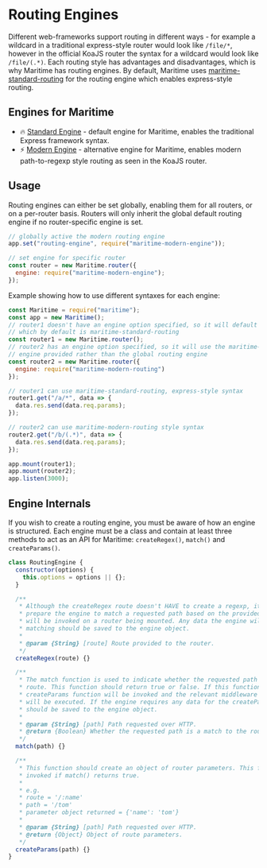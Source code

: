# Routing Engines

Different web-frameworks support routing in different ways - for example a wildcard in a traditional express-style router would look like `/file/*`, however in the official KoaJS router the syntax for a wildcard would look like `/file/(.*)`. Each routing style has advantages and disadvantages, which is why Maritime has routing engines. By default, Maritime uses [maritime-standard-routing](https://github.com/t0mgithub/maritime-standard-routing) for the routing engine which enables express-style routing.

## Engines for Maritime

- 🔥 [Standard Engine](https://github.com/t0mgithub/maritime-standard-routing) - default engine for Maritime, enables the traditional Express framework syntax.
- ⚡️ [Modern Engine](https://github.com/t0mgithub/maritime-modern-routing) - alternative engine for Maritime, enables modern path-to-regexp style routing as seen in the KoaJS router.

## Usage

Routing engines can either be set globally, enabling them for all routers, or on a per-router basis. Routers will only inherit the global default routing engine if no router-specific engine is set.

```js
// globally active the modern routing engine
app.set("routing-engine", require("maritime-modern-engine"));
```

```js
// set engine for specific router
const router = new Maritime.router({
  engine: require("maritime-modern-engine");
});
```

Example showing how to use different syntaxes for each engine:

```js
const Maritime = require("maritime");
const app = new Maritime();
// router1 doesn't have an engine option specified, so it will default to the global engine
// which by default is maritime-standard-routing
const router1 = new Maritime.router();
// router2 has an engine option specified, so it will use the maritime-modern-routing
// engine provided rather than the global routing engine
const router2 = new Maritime.router({
  engine: require("maritime-modern-routing")
});

// router1 can use maritime-standard-routing, express-style syntax
router1.get("/a/*", data => {
  data.res.send(data.req.params);
});

// router2 can use maritime-modern-routing style syntax
router2.get("/b/(.*)", data => {
  data.res.send(data.req.params);
});

app.mount(router1);
app.mount(router2);
app.listen(3000);
```

## Engine Internals

If you wish to create a routing engine, you must be aware of how an engine is structured. Each engine must be a class and contain at least three methods to act as an API for Maritime: `createRegex()`, `match()` and `createParams()`.

```js
class RoutingEngine {
  constructor(options) {
    this.options = options || {};
  }

  /**
   * Although the createRegex route doesn't HAVE to create a regexp, its purpose is to
   * prepare the engine to match a requested path based on the provided route. This function
   * will be invoked on a router being mounted. Any data the engine will use later for route
   * matching should be saved to the engine object.
   *
   * @param {String} [route] Route provided to the router.
   */
  createRegex(route) {}

  /**
   * The match function is used to indicate whether the requested path is a match to the
   * route. This function should return true or false. If this function returns true, the
   * createParams function will be invoked and the relevant middleware to the route
   * will be executed. If the engine requires any data for the createParams function, it
   * should be saved to the engine object.
   *
   * @param {String} [path] Path requested over HTTP.
   * @return {Boolean} Whether the requested path is a match to the router.
   */
  match(path) {}

  /**
   * This function should create an object of router parameters. This function will only be
   * invoked if match() returns true.
   *
   * e.g.
   * route = '/:name'
   * path = '/tom'
   * parameter object returned = {'name': 'tom'}
   *
   * @param {String} [path] Path requested over HTTP.
   * @return {Object} Object of route parameters.
   */
  createParams(path) {}
}
```
